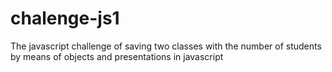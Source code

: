 # chalenge-js1
The javascript challenge of saving two classes with the number of students by means of objects and presentations in javascript
